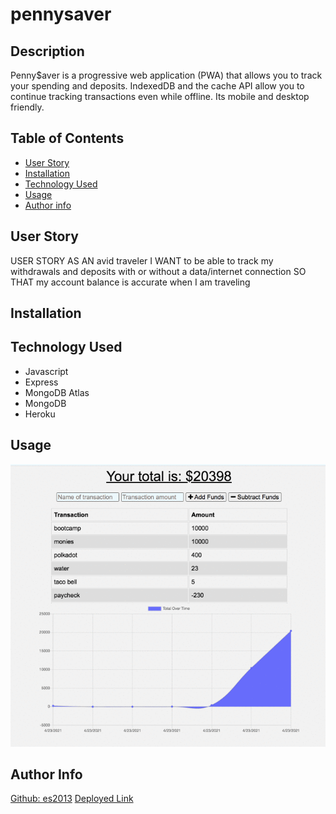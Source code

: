 # pennysaver

## Description
Penny$aver is a progressive web application (PWA) that allows you to track your spending and deposits. IndexedDB and the cache API allow you to continue tracking transactions even while offline. Its mobile and desktop friendly.

## Table of Contents
* [User Story](#user-story)
* [Installation](#installation)
* [Technology Used](#technology-used)
* [Usage](#usage)
* [Author info](#author-info)

## User Story
USER STORY AS AN avid traveler I WANT to be able to track my withdrawals and deposits with or without a data/internet connection SO THAT my account balance is accurate when I am traveling 

## Installation

## Technology Used
* Javascript
* Express
* MongoDB Atlas
* MongoDB
* Heroku

## Usage
![Challenge Demo](./img/hw19.gf.gif)

## Author Info
[Github: es2013](https://github.com/es2013)
[Deployed Link](https://github.com/es2013/pennysaver)